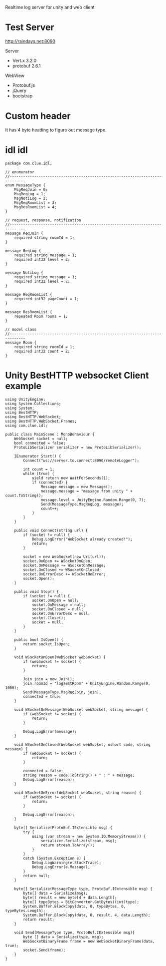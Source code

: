 Realtime log server for unity and web client

# Test Server
http://raindays.net:8090

Server
- Vert.x 3.2.0
- protobuf 2.6.1

WebView
- Protobuf.js
- jQuery
- bootstrap

# Custom header
It has 4 byte heading to figure out message type.

# idl idl
    package com.clue.idl;

    // enumerator
    //-----------------------------------------------------------------------------
    enum MessageType {
        MsgReqJoin = 0;
        MsgReqLog = 1;
        MsgNotiLog = 2;
        MsgReqRoomList = 3;
        MsgResRoomList = 4;
    }

    // request, response, notification
    //-----------------------------------------------------------------------------
    message ReqJoin {
        required string roomId = 1;
    }

    message ReqLog {
        required string message = 1;
        required int32 level = 2;
    }

    message NotiLog {
        required string message = 1;
        required int32 level = 2;
    }

    message ReqRoomList {
        required int32 pageCount = 1;
    }

    message ResRoomList {
        repeated Room rooms = 1;
    }

    // model class
    //-----------------------------------------------------------------------------
    message Room {
        required string roomId = 1;
        required int32 count = 2;
    }


# Unity BestHTTP websocket Client example

    using UnityEngine;
    using System.Collections;
    using System;
    using BestHTTP;
    using BestHTTP.WebSocket;
    using BestHTTP.WebSocket.Frames;
    using com.clue.idl;

    public class MainScene : MonoBehaviour {
        WebSocket socket = null;
        bool connected = false;
        ProtoLibSerializer serializer = new ProtoLibSerializer();

        IEnumerator Start() {
            Connect("ws://server.to.connect:8090/remoteLogger");
            
            int count = 1;
            while (true) {
                yield return new WaitForSeconds(1);
                if (connected) {
                    Message message = new Message();
                    message.message = "message from unity " + count.ToString();
                    message.level = UnityEngine.Random.Range(0, 7);
                    Send(MessageType.MsgReqLog, message);
                    count++;
                }
            }
        }

        public void Connect(string url) {
            if (socket != null) {
                Debug.LogError("WebSocket already created!");
                return;
            }

            socket = new WebSocket(new Uri(url));
            socket.OnOpen += WSocketOnOpen;
            socket.OnMessage += WSocketOnMessage;
            socket.OnClosed += WSocketOnClosed;
            socket.OnErrorDesc += WSocketOnError;
            socket.Open();
        }

        public void Stop() {
            if (socket != null) {
                socket.OnOpen = null;
                socket.OnMessage = null;
                socket.OnClosed = null;
                socket.OnErrorDesc = null;
                socket.Close();
                socket = null;
            }
        }

        public bool IsOpen() {
            return socket.IsOpen;
        }

        void WSocketOnOpen(WebSocket webSocket) {
            if (webSocket != socket) {
                return;
            }

            Join join = new Join();
            join.roomId = "logTestRoom" + UnityEngine.Random.Range(0, 1000);
            Send(MessageType.MsgReqJoin, join);
            connected = true;
        }
        
        void WSocketOnMessage(WebSocket webSocket, string message) {
            if (webSocket != socket) {
                return;
            }

            Debug.LogError(message);
        }

        void WSocketOnClosed(WebSocket webSocket, ushort code, string message) {
            if (webSocket != socket) {
                return;
            }

            connected = false;
            string reason = code.ToString() + " : " + message;
            Debug.LogError(reason);
        }

        void WSocketOnError(WebSocket webSocket, string reason) {
            if (webSocket != socket) {
                return;
            }

            Debug.LogError(reason);
        }

        byte[] Serialize(ProtoBuf.IExtensible msg) {
            try {
                using (var stream = new System.IO.MemoryStream()) {
                    serializer.Serialize(stream, msg);
                    return stream.ToArray();
                }
            }
            catch (System.Exception e) {
                Debug.LogWarning(e.StackTrace);
                Debug.LogError(e.Message);
            }
            return null;
        }

        byte[] Serialize(MessageType type, ProtoBuf.IExtensible msg) {
            byte[] data = Serialize(msg);
            byte[] result = new byte[4 + data.Length];
            byte[] typeBytes = BitConverter.GetBytes((int)type);
            System.Buffer.BlockCopy(data, 0, typeBytes, 0, typeBytes.Length);
            System.Buffer.BlockCopy(data, 0, result, 4, data.Length);
            return result;
        }

        void Send(MessageType type, ProtoBuf.IExtensible msg){
            byte [] data = Serialize(type, msg);
            WebSocketBinaryFrame frame = new WebSocketBinaryFrame(data, true);
            socket.Send(frame);
        }
    }
